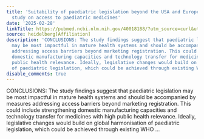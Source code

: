 ```yaml
---
title: 'Suitability of paediatric legislation beyond the USA and Europe: a qualitative
  study on access to paediatric medicines'
date: '2025-02-28'
linkTitle: https://pubmed.ncbi.nlm.nih.gov/40018188/?utm_source=curl&utm_medium=rss&utm_campaign=pubmed-2&utm_content=1FakS-2QOkCT8HsMOQP1bCRQ4YzyumYOmxmF0moLsQ3dFB1E9V&fc=20220326224207&ff=20250228171006&v=2.18.0.post9+e462414
source: heidelberg[Affiliation]
description: 'CONCLUSIONS: The study findings suggest that paediatric legislation
  may be most impactful in mature health systems and should be accompanied by measures
  addressing access barriers beyond marketing registration. This could include strengthening
  domestic manufacturing capacities and technology transfer for medicines with high
  public health relevance. Ideally, legislative changes would build on global harmonisation
  of paediatric legislation, which could be achieved through existing WHO ...'
disable_comments: true
---
```

CONCLUSIONS: The study findings suggest that paediatric legislation may be most impactful in mature health systems and should be accompanied by measures addressing access barriers beyond marketing registration. This could include strengthening domestic manufacturing capacities and technology transfer for medicines with high public health relevance. Ideally, legislative changes would build on global harmonisation of paediatric legislation, which could be achieved through existing WHO ...